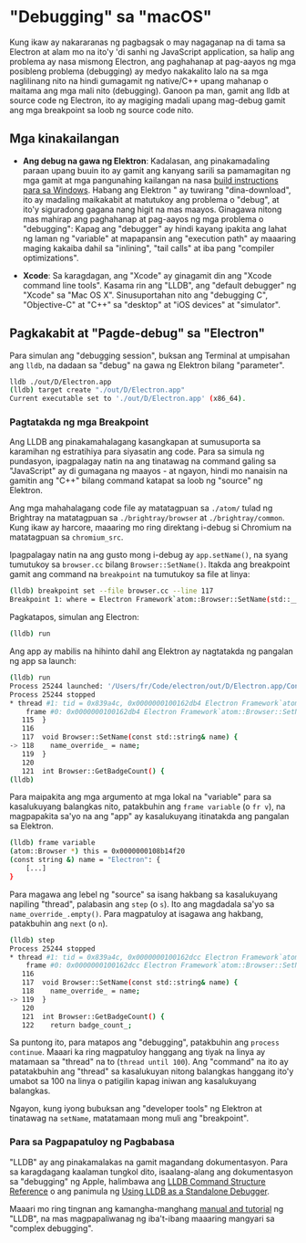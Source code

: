 # "Debugging" sa "macOS"

Kung ikaw ay nakararanas ng pagbagsak o may nagaganap na di tama sa Electron at alam mo na ito'y 'di sanhi ng JavaScript application, sa halip ang problema ay nasa mismong Electron, ang paghahanap at pag-aayos ng mga posibleng problema (debugging) ay medyo nakakalito lalo na sa mga naglilinang nito na hindi gumagamit ng native/C++ upang mahanap o maitama ang mga mali nito (debugging). Ganoon pa man, gamit ang lldb at source code ng Electron, ito ay magiging madali upang mag-debug gamit ang mga breakpoint sa loob ng source code nito.

## Mga kinakailangan

* **Ang debug na gawa ng Elektron**: Kadalasan, ang pinakamadaling paraan upang buuin ito ay gamit ang kanyang sarili sa pamamagitan ng mga gamit at mga pangunahing kailangan na nasa [build instructions para sa Windows](build-instructions-osx.md). Habang ang Elektron " ay tuwirang "dina-download", ito ay madaling maikakabit at matutukoy ang problema o "debug", at ito'y siguradong gagana nang higit na mas maayos. Ginagawa nitong mas mahirap ang paghahanap at pag-aayos ng mga problema o "debugging": Kapag ang "debugger" ay hindi kayang ipakita ang lahat ng laman ng "variable" at mapapansin ang "execution path" ay maaaring maging kakaiba dahil sa "inlining", "tail calls" at iba pang "compiler optimizations".

* **Xcode**: Sa karagdagan, ang "Xcode" ay ginagamit din ang "Xcode command line tools". Kasama rin ang "LLDB", ang "default debugger" ng "Xcode" sa "Mac OS X". Sinusuportahan nito ang "debugging C", "Objective-C" at "C++" sa "desktop" at "iOS devices" at "simulator".

## Pagkakabit at "Pagde-debug" sa "Electron"

Para simulan ang "debugging session", buksan ang Terminal at umpisahan ang `lldb`, na dadaan sa "debug" na gawa ng Elektron bilang "parameter".

```sh
lldb ./out/D/Electron.app
(lldb) target create "./out/D/Electron.app"
Current executable set to './out/D/Electron.app' (x86_64).
```

### Pagtatakda ng mga Breakpoint

Ang LLDB ang pinakamahalagang kasangkapan at sumusuporta sa karamihan ng estratihiya para siyasatin ang code. Para sa simula ng pundasyon, ipagpalagay natin na ang tinatawag na command galing sa "JavaScript" ay di gumagana ng maayos - at ngayon, hindi mo nanaisin na gamitin ang "C++" bilang command katapat sa loob ng "source" ng Elektron.

Ang mga mahahalagang code file ay matatagpuan sa `./atom/` tulad ng Brightray na matatagpuan sa `./brightray/browser` at `./brightray/common`. Kung ikaw ay harcore, maaaring mo ring direktang i-debug si Chromium na matatagpuan sa `chromium_src`.

Ipagpalagay natin na ang gusto mong i-debug ay `app.setName()`, na syang tumutukoy sa `browser.cc` bilang `Browser::SetName()`. Itakda ang breakpoint gamit ang command na `breakpoint` na tumutukoy sa file at linya:

```sh
(lldb) breakpoint set --file browser.cc --line 117
Breakpoint 1: where = Electron Framework`atom::Browser::SetName(std::__1::basic_string<char, std::__1::char_traits<char>, std::__1::allocator<char> > const&) + 20 at browser.cc:118, address = 0x000000000015fdb4
```

Pagkatapos, simulan ang Electron:

```sh
(lldb) run
```

Ang app ay mabilis na hihinto dahil ang Elektron ay nagtatakda ng pangalan ng app sa launch:

```sh
(lldb) run
Process 25244 launched: '/Users/fr/Code/electron/out/D/Electron.app/Contents/MacOS/Electron' (x86_64)
Process 25244 stopped
* thread #1: tid = 0x839a4c, 0x0000000100162db4 Electron Framework`atom::Browser::SetName(this=0x0000000108b14f20, name="Electron") + 20 at browser.cc:118, queue = 'com.apple.main-thread', stop reason = breakpoint 1.1
    frame #0: 0x0000000100162db4 Electron Framework`atom::Browser::SetName(this=0x0000000108b14f20, name="Electron") + 20 at browser.cc:118
   115  }
   116
   117  void Browser::SetName(const std::string& name) {
-> 118    name_override_ = name;
   119  }
   120
   121  int Browser::GetBadgeCount() {
(lldb)
```

Para maipakita ang mga argumento at mga lokal na "variable" para sa kasalukuyang balangkas nito, patakbuhin ang `frame variable` (o `fr v`), na magpapakita sa'yo na ang "app" ay kasalukuyang itinatakda ang pangalan sa Elektron.

```sh
(lldb) frame variable
(atom::Browser *) this = 0x0000000108b14f20
(const string &) name = "Electron": {
    [...]
}
```

Para magawa ang lebel ng "source" sa isang hakbang sa kasalukuyang napiling "thread", palabasin ang `step` (o `s`). Ito ang magdadala sa'yo sa `name_override_.empty()`. Para magpatuloy at isagawa ang hakbang, patakbuhin ang `next` (o `n`).

```sh
(lldb) step
Process 25244 stopped
* thread #1: tid = 0x839a4c, 0x0000000100162dcc Electron Framework`atom::Browser::SetName(this=0x0000000108b14f20, name="Electron") + 44 at browser.cc:119, queue = 'com.apple.main-thread', stop reason = step in
    frame #0: 0x0000000100162dcc Electron Framework`atom::Browser::SetName(this=0x0000000108b14f20, name="Electron") + 44 at browser.cc:119
   116
   117  void Browser::SetName(const std::string& name) {
   118    name_override_ = name;
-> 119  }
   120
   121  int Browser::GetBadgeCount() {
   122    return badge_count_;
```

Sa puntong ito, para matapos ang "debugging", patakbuhin ang `process continue`. Maaari ka ring magpatuloy hanggang ang tiyak na linya ay matamaan sa "thread" na to (`thread until 100`). Ang "command" na ito ay patatakbuhin ang "thread" sa kasalukuyan nitong balangkas hanggang ito'y umabot sa 100 na linya o patigilin kapag iniwan ang kasalukuyang balangkas.

Ngayon, kung iyong bubuksan ang "developer tools" ng Elektron at tinatawag na `setName`, matatamaan mong muli ang "breakpoint".

### Para sa Pagpapatuloy ng Pagbabasa

"LLDB" ay ang pinakamalakas na gamit magandang dokumentasyon. Para sa karagdagang kaalaman tungkol dito, isaalang-alang ang dokumentasyon sa "debugging" ng Apple, halimbawa ang [LLDB Command Structure Reference](https://developer.apple.com/library/mac/documentation/IDEs/Conceptual/gdb_to_lldb_transition_guide/document/lldb-basics.html#//apple_ref/doc/uid/TP40012917-CH2-SW2) o ang panimula ng [Using LLDB as a Standalone Debugger](https://developer.apple.com/library/mac/documentation/IDEs/Conceptual/gdb_to_lldb_transition_guide/document/lldb-terminal-workflow-tutorial.html).

Maaari mo ring tingnan ang kamangha-manghang [manual and tutorial](http://lldb.llvm.org/tutorial.html) ng "LLDB", na mas magpapaliwanag ng iba't-ibang maaaring mangyari sa "complex debugging".